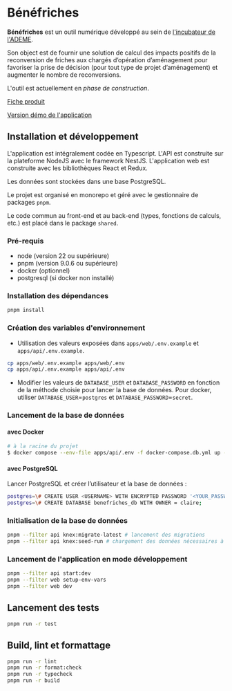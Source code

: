 # Bénéfriches

**Bénéfriches** est un outil numérique développé au sein de [l'incubateur de l'ADEME](https://beta.gouv.fr/incubateurs/ademe.html).

Son object est de fournir une solution de calcul des impacts positifs de la reconversion de friches aux chargés d’opération d’aménagement pour favoriser la prise de décision (pour tout type de projet d’aménagement) et augmenter le nombre de reconversions.

L'outil est actuellement en *phase de construction*.

[Fiche produit](https://beta.gouv.fr/startups/benefriches.html)

[Version démo de l'application](https://benefriches-staging.osc-fr1.scalingo.io)

## Installation et développement

L'application est intégralement codée en Typescript. L'API est construite sur la plateforme NodeJS avec le framework NestJS. L'application web est construite avec les bibliothèques React et Redux.

Les données sont stockées dans une base PostgreSQL.

Le projet est organisé en monorepo et géré avec le gestionnaire de packages `pnpm`.

Le code commun au front-end et au back-end (types, fonctions de calculs, etc.) est placé dans le package `shared`.

### Pré-requis
* node (version 22 ou supérieure)
* pnpm (version 9.0.6 ou supérieure)
* docker (optionnel)
* postgresql (si docker non installé)

### Installation des dépendances
```sh
pnpm install
```

### Création des variables d'environnement
- Utilisation des valeurs exposées dans `apps/web/.env.example` et `apps/api/.env.example`.
```sh
cp apps/web/.env.example apps/web/.env
cp apps/api/.env.example apps/api/.env
```

- Modifier les valeurs de `DATABASE_USER` et `DATABASE_PASSWORD` en fonction de la méthode choisie pour lancer la base de données.
Pour docker, utiliser `DATABASE_USER`=`postgres` et `DATABASE_PASSWORD`=`secret`.

### Lancement de la base de données

#### avec Docker
```sh
# à la racine du projet
$ docker compose --env-file apps/api/.env -f docker-compose.db.yml up -d
```

#### avec PostgreSQL

Lancer PostgreSQL et créer l’utilisateur et la base de données :
```sh
postgres=\# CREATE USER <USERNAME> WITH ENCRYPTED PASSWORD '<YOUR_PASSWORD>';
postgres=\# CREATE DATABASE benefriches_db WITH OWNER = claire;
```

### Initialisation de la base de données

```sh
pnpm --filter api knex:migrate-latest # lancement des migrations
pnpm --filter api knex:seed-run # chargement des données nécessaires à l'application
```

### Lancement de l'application en mode développement
```sh
pnpm --filter api start:dev
pnpm --filter web setup-env-vars
pnpm --filter web dev
```

## Lancement des tests
```sh
pnpm run -r test
```

## Build, lint et formattage
```sh
pnpm run -r lint
pnpm run -r format:check
pnpm run -r typecheck
pnpm run -r build
```
